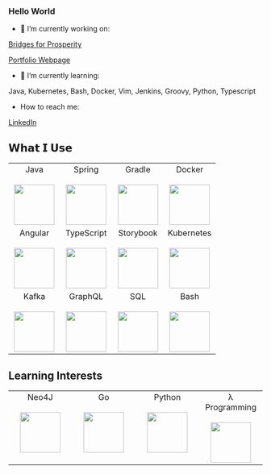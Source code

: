 ### Hello World


- 🔭 I’m currently working on:

[Bridges for Prosperity](https://main.dvxfvrn3mdjg1.amplifyapp.com/)

[Portfolio Webpage](https://www.geraldryan.dev)

- 🌱 I’m currently learning:

Java, Kubernetes, Bash, Docker, Vim, Jenkins, Groovy, Python, Typescript

- How to reach me: 

[LinkedIn](https://www.linkedin.com/in/gerald-ryan-0007/)

<!--
**GeraldRyan/GeraldRyan** is a ✨ _special_ ✨ repository because its `README.md` (this file) appears on your GitHub profile.
- 🤔 I’m looking for help with ...
- 💬 Ask me about ...

- ⚡ Fun fact: ...
-->

## 𝗪𝗵𝗮𝘁 𝗜 𝗨𝘀𝗲
<table>
    <tbody>
        <tr valign="top">
            <td width="25%" align="center">
                <span>Java</span><br><br>
                <img height="80px" src="https://cdn.svgporn.com/logos/java.svg">
            </td>
            <td width="25%" align="center">
                <span>Spring</span><br><br>
                <img height="80px" src="https://cdn.svgporn.com/logos/spring-icon.svg">
            </td>
            <td width="25%" align="center">
                <span>Gradle</span><br><br>
                <img height="80px" src="https://cdn.svgporn.com/logos/gradle.svg">
            </td>
            <td width="25%" align="center">
                <span>Docker</span><br><br>
                <img height="80px" src="https://cdn.svgporn.com/logos/docker-icon.svg">
            </td>
        </tr>
        <tr valign="top">
            <td width="25%" align="center">
                <span>Angular</span><br><br>
                <img height="80px" src="https://cdn.svgporn.com/logos/angular-icon.svg">
            </td>
            <td width="25%" align="center">
                <span>TypeScript</span><br><br>
                <img height="80px" src="https://cdn.svgporn.com/logos/typescript-icon.svg">
            </td>
            <td width="25%" align="center">
                <span>Storybook</span><br><br>
                <img height="80px" src="https://cdn.svgporn.com/logos/storybook-icon.svg">
            </td>
            <td width="25%" align="center">
                <span>Kubernetes</span><br><br>
                <img height="80px" src="https://cdn.svgporn.com/logos/kubernetes.svg">
            </td>
        <tr valign="top">
            <td width="25%" align="center">
                <span>Kafka</span><br><br>
                <img height="80px" src="https://cdn.svgporn.com/logos/kafka-icon.svg">
            </td>
            <td width="25%" align="center">
                <span>GraphQL</span><br><br>
                <img height="80px" src="https://cdn.svgporn.com/logos/graphql.svg">
            </td>
            <td width="25%" align="center">
                <span>SQL</span><br><br>
                <img height="80px" src="https://cdn.svgporn.com/logos/mariadb-icon.svg">
            </td>
            <td width="25%" align="center">
                <span>Bash</span><br><br>
                <img height="80px" src="https://cdn.svgporn.com/logos/bash-icon.svg">
            </td>
        </tr>
    </tbody>
</table>


## Learning Interests
<table>
    <tbody>
        <tr valign="top">
            <td width="25%" align="center">
                <span>Neo4J</span><br><br>
                <img height="80px" src="https://cdn.svgporn.com/logos/neo4j.svg">
            </td>
            <td width="25%" align="center">
                <span>Go</span><br><br>
                <img height="80px" src="https://cdn.svgporn.com/logos/gopher.svg">
            </td>
            <td width="25%" align="center">
                <span>Python</span><br><br>
                <img height="80px" src="https://cdn.svgporn.com/logos/python.svg">
            </td>
            <td width="25%" align="center">
                <span>λ Programming</span><br><br>
                <img height="80px" src="https://cdn.svgporn.com/logos/scala.svg">
            </td>
        </tr>
    </tbody>
</table>


<!--
**GeraldRyan/GeraldRyan** is a ✨ _special_ ✨ repository because its `README.md` (this file) appears on your GitHub profile.
-->
